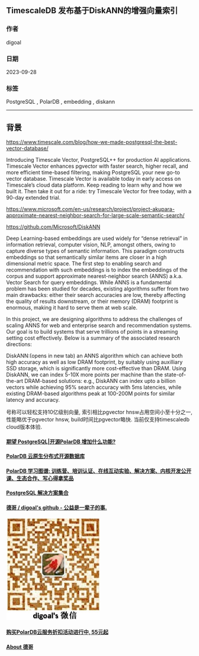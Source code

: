 ## TimescaleDB 发布基于DiskANN的增强向量索引   
                                                    
### 作者                                                    
digoal                                                    
                                                    
### 日期                                                    
2023-09-28                                                   
                                                    
### 标签                                                    
PostgreSQL , PolarDB , embedding , diskann    
                                                    
----                                                    
                                                    
## 背景   
https://www.timescale.com/blog/how-we-made-postgresql-the-best-vector-database/  
  
Introducing Timescale Vector, PostgreSQL++ for production AI applications. Timescale Vector enhances pgvector with faster search, higher recall, and more efficient time-based filtering, making PostgreSQL your new go-to vector database. Timescale Vector is available today in early access on Timescale’s cloud data platform. Keep reading to learn why and how we built it. Then take it out for a ride: try Timescale Vector for free today, with a 90-day extended trial.  
  
https://www.microsoft.com/en-us/research/project/project-akupara-approximate-nearest-neighbor-search-for-large-scale-semantic-search/  
  
https://github.com/Microsoft/DiskANN  
  
Deep Learning-based embeddings are used widely for “dense retrieval” in information retrieval, computer vision, NLP, amongst others, owing to capture diverse types of semantic information. This paradigm constructs embeddings so that semantically similar items are closer in a high dimensional metric space. The first step to enabling search and recommendation with such embeddings is to index the embeddings of the corpus and support approximate nearest-neighbor search (ANNS) a.k.a. Vector Search for query embeddings. While ANNS is a fundamental problem has been studied for decades, existing algorithms suffer from two main drawbacks: either their search accuracies are low, thereby affecting the quality of results downstream, or their memory (DRAM) footprint is enormous, making it hard to serve them at web scale.  
  
In this project, we are designing algorithms to address the challenges of scaling ANNS for web and enterprise search and recommendation systems. Our goal is to build systems that serve trillions of points in a streaming setting cost effectively. Below is a summary of the associated research directions:  
  
DiskANN:(opens in new tab) an ANNS algorithm which can achieve both high accuracy as well as low DRAM footprint, by suitably using auxilliary SSD storage, which is significantly more cost-effective than DRAM. Using DiskANN, we can index 5-10X more points per machine than the state-of-the-art DRAM-based solutions: e.g., DiskANN can index upto a billion vectors while achieving 95% search accuracy with 5ms latencies, while existing DRAM-based algorithms peak at 100-200M points for similar latency and accuracy.  
  
号称可以轻松支持10亿级别向量, 索引相比pgvector hnsw占用空间小至十分之一, 性能略优于pgvector hnsw, build时间比pgvector略快. 当前仅支持timescaledb cloud版本体验.     
  
  
#### [期望 PostgreSQL|开源PolarDB 增加什么功能?](https://github.com/digoal/blog/issues/76 "269ac3d1c492e938c0191101c7238216")
  
  
#### [PolarDB 云原生分布式开源数据库](https://github.com/ApsaraDB "57258f76c37864c6e6d23383d05714ea")
  
  
#### [PolarDB 学习图谱: 训练营、培训认证、在线互动实验、解决方案、内核开发公开课、生态合作、写心得拿奖品](https://www.aliyun.com/database/openpolardb/activity "8642f60e04ed0c814bf9cb9677976bd4")
  
  
#### [PostgreSQL 解决方案集合](../201706/20170601_02.md "40cff096e9ed7122c512b35d8561d9c8")
  
  
#### [德哥 / digoal's github - 公益是一辈子的事.](https://github.com/digoal/blog/blob/master/README.md "22709685feb7cab07d30f30387f0a9ae")
  
  
![digoal's wechat](../pic/digoal_weixin.jpg "f7ad92eeba24523fd47a6e1a0e691b59")
  
  
#### [购买PolarDB云服务折扣活动进行中, 55元起](https://www.aliyun.com/activity/new/polardb-yunparter?userCode=bsb3t4al "e0495c413bedacabb75ff1e880be465a")
  
  
#### [About 德哥](https://github.com/digoal/blog/blob/master/me/readme.md "a37735981e7704886ffd590565582dd0")
  
